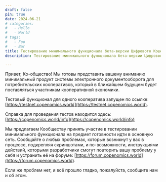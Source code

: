 ```yaml
---
draft: false 
pin: true
date: 2024-06-21 
# categories:
#   - Hello
#   - World
# tags:
#   - Foo
#   - Bar
title: Тестирование минимального функционала бета-версии Цифрового Кошелька
description: Тестирование минимального функционала бета-версии Цифрового Кошелька

---
```


Привет, Ко-общество! Мы готовы представить вашему вниманию минимальный продукт системы электронного документооборота для потребительских кооперативов, который в ближайшем будущем будет поставляться участникам кооперативной экономики.

Тестовый функционал для одного кооператива запущен по ссылке: [https://testnet.copenomics.world](https://testnet.copenomics.world).

Справка для проведения тестов находится здесь:
[https://copenomics.world/info](https://copenomics.world/info)

Мы предлагаем Кообществу принять участие в тестировании минимального функционала на предмет готовности идти в основную сеть. Сообщайте о любых проблемах, которые возникнут у вас в процессе, подкрепляя скриншотами, и по-возможности, инструкциями действий, которыми разработчики смогут повторить вашу проблему у себя и устранить её на форуме: [https://forum.copenomics.world](https://forum.copenomics.world). 

Если же проблем нет, и всё прошло гладко, пожалуйста, сообщите нам и об этом. 